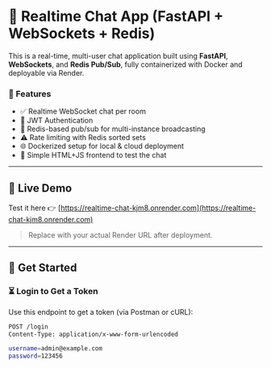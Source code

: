 # 💬 Realtime Chat App (FastAPI + WebSockets + Redis)

This is a real-time, multi-user chat application built using **FastAPI**, **WebSockets**, and **Redis Pub/Sub**, fully containerized with Docker and deployable via Render.

### 🧠 Features

- ✅ Realtime WebSocket chat per room
- 🔐 JWT Authentication
- 🚦 Redis-based pub/sub for multi-instance broadcasting
- ⚠️ Rate limiting with Redis sorted sets
- 🌐 Dockerized setup for local & cloud deployment
- 🌈 Simple HTML+JS frontend to test the chat

---

## 🚀 Live Demo

Test it here 👉 [https://realtime-chat-kjm8.onrender.com](https://realtime-chat-kjm8.onrender.com)

> Replace with your actual Render URL after deployment.

---

## 🔐 Get Started

### ⏳ Login to Get a Token

Use this endpoint to get a token (via Postman or cURL):

```bash
POST /login
Content-Type: application/x-www-form-urlencoded

username=admin@example.com
password=123456
